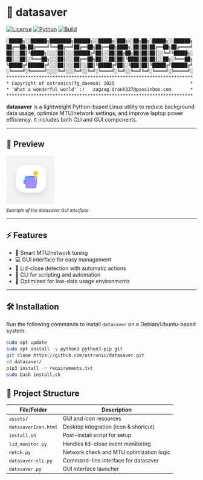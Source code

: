 # 📶 datasaver

[![License](https://img.shields.io/badge/License-Apache%202.0-blue.svg)](LICENSE)
[![Python](https://img.shields.io/badge/Python-3.x-blue.svg)](https://www.python.org/)
[![Build](https://img.shields.io/github/actions/workflow/status/ostronic/datasaver/python-app.yml?label=build)](https://github.com/ostronic/datasaver/actions)

    ░█████╗░░██████╗████████╗██████╗░░█████╗░███╗░░██╗██╗░█████╗░░██████╗
    ██╔══██╗██╔════╝╚══██╔══╝██╔══██╗██╔══██╗████╗░██║██║██╔══██╗██╔════╝
    ██║░░██║╚█████╗░░░░██║░░░██████╔╝██║░░██║██╔██╗██║██║██║░░╚═╝╚█████╗░
    ██║░░██║░╚═══██╗░░░██║░░░██╔══██╗██║░░██║██║╚████║██║██║░░██╗░╚═══██╗
    ╚█████╔╝██████╔╝░░░██║░░░██║░░██║╚█████╔╝██║░╚███║██║╚█████╔╝██████╔╝
    ░╚════╝░╚═════╝░░░░╚═╝░░░╚═╝░░╚═╝░╚════╝░╚═╝░░╚══╝╚═╝░╚════╝░╚═════╝░
    *********************************************************************
    * Copyright of ostronics(fg_daemon) 2025                            *
    * 'What a wonderful world' :)   zagzag.drank337@passinbox.com       *
    *********************************************************************

**datasaver** is a lightweight Python-based Linux utility to reduce background data usage, optimize MTU/network settings, and improve laptop power efficiency. It includes both CLI and GUI components.

---

## 📸 Preview

![datasaver GUI screenshot](assets/datasaver.png)  
<sub>_Example of the datasaver GUI interface_</sub>

---

## ⚡ Features

- 🧠 Smart MTU/network tuning
- 💻 GUI interface for easy management
- 🔌 Lid-close detection with automatic actions
- 🔧 CLI for scripting and automation
- 📡 Optimized for low-data usage environments

---

## 🛠️ Installation

Run the following commands to install `datasaver` on a Debian/Ubuntu-based system:

```bash
sudo apt update
sudo apt install -y python3 python3-pip git
git clone https://github.com/ostronic/datasaver.git
cd datasaver/
pip3 install -r requirements.txt
sudo bash install.sh
```
## 📂 Project Structure
| File/Folder          | Description                              |
| -------------------- | ---------------------------------------- |
| `assets/`            | GUI and icon resources                   |
| `datasaverIcon.html` | Desktop integration (icon & shortcut)    |
| `install.sh`         | Post-install script for setup            |
| `lid_monitor.py`     | Handles lid-close event monitoring       |
| `netck.py`           | Network check and MTU optimization logic |
| `datasaver-cli.py`   | Command-line interface for datasaver     |
| `datasaver.py`       | GUI interface launcher                   |
